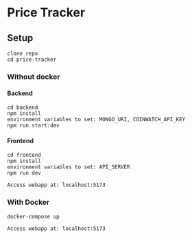 # Price Tracker

## Setup

```
clone repo
cd price-tracker
```

### Without docker

#### Backend

```
cd backend
npm install
environment variables to set: MONGO_URI, COINWATCH_API_KEY
npm run start:dev
```

#### Frontend

```
cd frontend
npm install
environment variables to set: API_SERVER
npm run dev

Access webapp at: localhost:5173
```


### With Docker

```
docker-compose up

Access webapp at: localhost:5173
```
